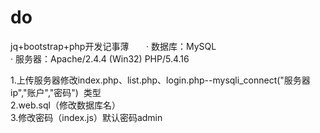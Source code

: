 # do   
jq+bootstrap+php开发记事薄          
· 数据库：MySQL       
· 服务器：Apache/2.4.4 (Win32) PHP/5.4.16     
      
1.上传服务器修改index.php、list.php、login.php--mysqli_connect("服务器ip","账户","密码")  类型      
2.web.sql（修改数据库名）       
3.修改密码（index.js）默认密码admin        

